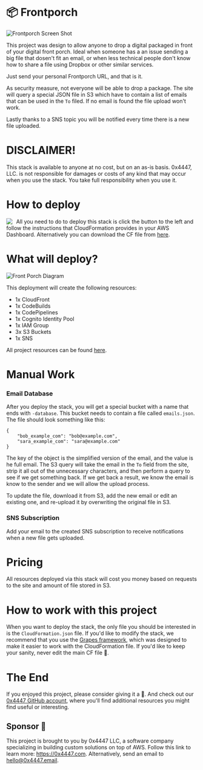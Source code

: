 # 📦 Frontporch

![Frontporch Screen Shot](https://raw.githubusercontent.com/0x4447/0x4447_product_front_porch/assets/screen_shot.png)

This project was design to allow anyone to drop a digital packaged in front of your digital front porch. Ideal when someone has a an issue sending a big file that dosen't fit an email, or when less technical people don't know how to share a file using Dropbox or other similar services.

Just send your personal Frontporch URL, and that is it.

As security measure, not everyone will be able to drop a package. The site will query a special JSON file in S3 which have to contain a list of emails that can be used in the `To` filed. If no email is found the file upload won't work.

Lastly thanks to a SNS topic you will be notified every time there is a new file uploaded.

# DISCLAIMER!

This stack is available to anyone at no cost, but on an as-is basis. 0x4447, LLC. is not responsible for damages or costs of any kind that may occur when you use the stack. You take full responsibility when you use it.

# How to deploy

<a target="_blank" href="https://console.aws.amazon.com/cloudformation/home#/stacks/new?stackName=zer0x4447-Frontporch&templateURL=https://s3.amazonaws.com/0x4447-drive-cloudformation/frontporch.json">
<img align="left" style="float: left; margin: 0 10px 0 0;" src="https://s3.amazonaws.com/cloudformation-examples/cloudformation-launch-stack.png"></a>

All you need to do to deploy this stack is click the button to the left and follow the instructions that CloudFormation provides in your AWS Dashboard. Alternatively you can download the CF file from [here](https://s3.amazonaws.com/0x4447-drive-cloudformation/frontporch.json).

# What will deploy?

![Front Porch Diagram](https://raw.githubusercontent.com/0x4447/0x4447_product_front_porch/assets/diagram.png)

This deployment will create the following resources:

- 1x CloudFront
- 1x CodeBuilds
- 1x CodePipelines
- 1x Cognito Identity Pool
- 1x IAM Group
- 3x S3 Buckets
- 1x SNS

All project resources can be found [here](https://github.com/topics/0x4447-frontporch).

# Manual Work

### Email Database

After you deploy the stack, you will get a special bucket with a name that ends with `-database`. This bucket needs to contain a file called `emails.json`. The file should look something like this:

```
{
	"bob_example_com": "bob@example.com",
	"sara_example_com": "sara@example.com"
}
```

The key of the object is the simplified version of the email, and the value is he full email. The S3 query will take the email in the `To` field from the site, strip it all out of the unnecessary characters, and then perform a query to see if we get something back. If we get back a result, we know the email is know to the sender and we will allow the upload process.

To update the file, download it from S3, add the new email or edit an existing one, and re-upload it by overwriting the original file in S3.

### SNS Subscription

Add your email to the created SNS subscription to receive notifications when a new file gets uploaded.

# Pricing

All resources deployed via this stack will cost you money based on requests to the site and amount of file stored in S3.

# How to work with this project

When you want to deploy the stack, the only file you should be interested in is the `CloudFormation.json` file. If you'd like to modify the stack, we recommend that you use the [Grapes framework](https://github.com/0x4447/0x4447-cli-node-grapes), which was designed to make it easier to work with the CloudFormation file. If you'd like to keep your sanity, never edit the main CF file 🤪.

# The End

If you enjoyed this project, please consider giving it a 🌟. And check out our [0x4447 GitHub account](https://github.com/0x4447), where you'll find additional resources you might find useful or interesting.

## Sponsor 🎊

This project is brought to you by 0x4447 LLC, a software company specializing in building custom solutions on top of AWS. Follow this link to learn more: https://0x4447.com. Alternatively, send an email to [hello@0x4447.email](mailto:hello@0x4447.email?Subject=Hello%20From%20Repo&Body=Hi%2C%0A%0AMy%20name%20is%20NAME%2C%20and%20I%27d%20like%20to%20get%20in%20touch%20with%20someone%20at%200x4447.%0A%0AI%27d%20like%20to%20discuss%20the%20following%20topics%3A%0A%0A-%20LIST_OF_TOPICS_TO_DISCUSS%0A%0ASome%20useful%20information%3A%0A%0A-%20My%20full%20name%20is%3A%20FIRST_NAME%20LAST_NAME%0A-%20My%20time%20zone%20is%3A%20TIME_ZONE%0A-%20My%20working%20hours%20are%20from%3A%20TIME%20till%20TIME%0A-%20My%20company%20name%20is%3A%20COMPANY%20NAME%0A-%20My%20company%20website%20is%3A%20https%3A%2F%2F%0A%0ABest%20regards.).

